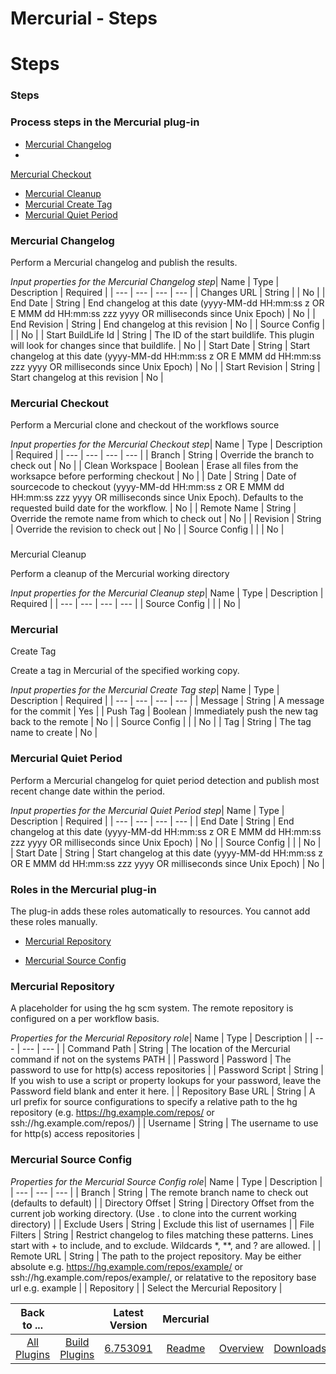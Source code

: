 
Mercurial - Steps
=================

# Steps



### Steps




 



### Process steps in the Mercurial plug-in


* [Mercurial Changelog](#mercurial_changelog)
* 
[Mercurial Checkout](#mercurial_checkout)
* [Mercurial Cleanup](#mercurial_cleanup)
* [Mercurial Create 
Tag](#mercurial_create_tag)
* [Mercurial Quiet Period](#mercurial_quiet_period)




### Mercurial Changelog


Perform a 
Mercurial changelog and publish the results.




*Input properties for the Mercurial Changelog step*| Name | Type | 
Description | Required |
| --- | --- | --- | --- |
| Changes URL | String |  | No |
| End Date | String | End changelog 
at this date (yyyy-MM-dd HH:mm:ss z OR E MMM dd HH:mm:ss zzz yyyy OR milliseconds since Unix Epoch)
  | No |
| End 
Revision | String | End changelog at this revision | No |
| Source Config |  |  | No |
| Start BuildLife Id | String | 
The ID of the start buildlife. This plugin will look for changes since that buildlife. | No |
| Start Date | String | 
Start changelog at this date (yyyy-MM-dd HH:mm:ss z OR E MMM dd HH:mm:ss zzz yyyy OR milliseconds since Unix Epoch)
  | 
No |
| Start Revision | String | Start changelog at this revision | No |


### Mercurial Checkout


Perform a Mercurial 
clone and checkout of the workflows source




*Input properties for the Mercurial Checkout step*| Name | Type | 
Description | Required |
| --- | --- | --- | --- |
| Branch | String | Override the branch to check out | No |
| Clean 
Workspace | Boolean | Erase all files from the worksapce before performing checkout | No |
| Date | String | Date of 
sourcecode to checkout (yyyy-MM-dd HH:mm:ss z OR E MMM dd HH:mm:ss zzz yyyy OR milliseconds since Unix Epoch). Defaults 
to the requested build date for the workflow.
  | No |
| Remote Name | String | Override the remote name from which to 
check out | No |
| Revision | String | Override the revision to check out | No |
| Source Config |  |  | No |


### 
Mercurial Cleanup


Perform a cleanup of the Mercurial working directory




*Input properties for the Mercurial Cleanup
 step*| Name | Type | Description | Required |
| --- | --- | --- | --- |
| Source Config |  |  | No |


### Mercurial 
Create Tag


Create a tag in Mercurial of the specified working copy.




*Input properties for the Mercurial Create Tag
 step*| Name | Type | Description | Required |
| --- | --- | --- | --- |
| Message | String | A message for the commit |
 Yes |
| Push Tag | Boolean | Immediately push the new tag back to the remote | No |
| Source Config |  |  | No |
| Tag 
| String | The tag name to create | No |


### Mercurial Quiet Period


Perform a Mercurial changelog for quiet period 
detection and publish most recent change date within the period.





*Input properties for the Mercurial Quiet Period 
step*| Name | Type | Description | Required |
| --- | --- | --- | --- |
| End Date | String | End changelog at this date
 (yyyy-MM-dd HH:mm:ss z OR E MMM dd HH:mm:ss zzz yyyy OR milliseconds since Unix Epoch)
  | No |
| Source Config |  |  |
 No |
| Start Date | String | Start changelog at this date (yyyy-MM-dd HH:mm:ss z OR E MMM dd HH:mm:ss zzz yyyy OR 
milliseconds since Unix Epoch)
  | No |




### Roles in the Mercurial plug-in


The plug-in adds these roles 
automatically to resources. You cannot add these roles manually.



* [Mercurial Repository](#mercurial_repository_role)

* [Mercurial Source Config](#mercurial_source_config_role)



### Mercurial Repository


A placeholder for using the hg
 scm system. The remote repository is configured on a per workflow basis.





*Properties for the Mercurial Repository 
role*| Name | Type | Description |
| --- | --- | --- |
| Command Path | String | The location of the Mercurial command 
if not on the systems PATH |
| Password | Password | The password to use for http(s) access repositories |
| Password 
Script | String | If you wish to use a script or property lookups for your password, leave the Password field blank and 
enter it here.
  |
| Repository Base URL | String | A url prefix for source configurations to specify a relative path to
 the hg repository (e.g. https://hg.example.com/repos/ or ssh://hg.example.com/repos/)
  |
| Username | String | The 
username to use for http(s) access repositories |


### Mercurial Source Config




*Properties for the Mercurial Source
 Config role*| Name | Type | Description |
| --- | --- | --- |
| Branch | String | The remote branch name to check out 
(defaults to default) |
| Directory Offset | String | Directory Offset from the current job working directory. (Use . to
 clone into the current working directory)
  |
| Exclude Users | String | Exclude this list of usernames |
| File 
Filters | String | Restrict changelog to files matching these patterns. Lines start with + to include, and to exclude. 
Wildcards *, **, and ? are allowed.
  |
| Remote URL | String | The path to the project repository. May be either 
absolute e.g. https://hg.example.com/repos/example/ or ssh://hg.example.com/repos/example/, or relatative to the 
repository base url e.g. example
  |
| Repository |  | Select the Mercurial Repository |





|Back to ...||Latest Version|Mercurial |||
| :---: | :---: | :---: | :---: | :---: | :---: |
|[All Plugins](../../index.md)|[Build Plugins](../README.md)|[6.753091](https://raw.githubusercontent.com/UrbanCode/IBM-UCB-PLUGINS/main/files/Mercurial/Mercurial-6.753091.zip)|[Readme](README.md)|[Overview](overview.md)|[Downloads](downloads.md)|
